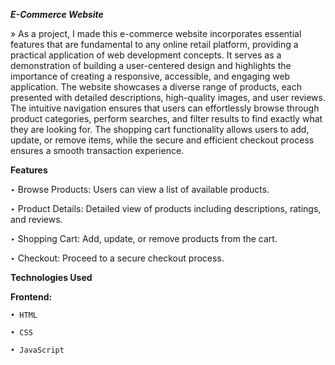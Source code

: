 **_E-Commerce Website_**

» As a project, I made this e-commerce website incorporates essential features that are fundamental to any online retail platform, providing a practical application of web 
  development concepts. It serves as a demonstration of building a user-centered design and highlights the importance of creating a responsive, accessible, and engaging web
  application. The website showcases a diverse range of products, each presented with detailed descriptions, high-quality images, and user reviews. The intuitive navigation 
  ensures that users can effortlessly browse through product categories, perform searches, and filter results to find exactly what they are looking for. The shopping cart 
  functionality allows users to add, update, or remove items, while the secure and efficient checkout process ensures a smooth transaction experience.

**Features**

‣ Browse Products: Users can view a list of available products.

‣ Product Details: Detailed view of products including descriptions, ratings, and reviews.

‣ Shopping Cart: Add, update, or remove products from the cart.

‣ Checkout: Proceed to a secure checkout process.

**Technologies Used**

  **Frontend:**
  
    • HTML
    
    • CSS
    
    • JavaScript
